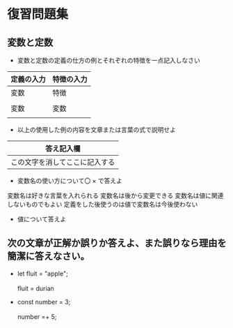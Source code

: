# 復習問題集

## 変数と定数

- 変数と定数の定義の仕方の例とそれぞれの特徴を一点記入しなさい

| 定義の入力 | 特徴の入力 |
| ---------- | ---------- |
| 変数       | 特徴       |
|            |            |
| 変数       | 変数       |
|            |            |

- 以上の使用した例の内容を文章または言葉の式で説明せよ

| 答え記入欄                     |
| ------------------------------ |
| この文字を消してここに記入する |

- 変数名の使い方について〇 × で答えよ

 変数名は好きな言葉を入れられる
 変数名は後から変更できる
 変数名は値に関連しないものでもよい
 定義をした後使うのは値で変数名は今後使わない

- 値について答えよ

## 次の文章が正解か誤りか答えよ、また誤りなら理由を簡潔に答えなさい。

- let fluit = "apple";<br>
  <br>
  fluit = durian

- const number = 3;<br>
  <br>
  number =+ 5;
